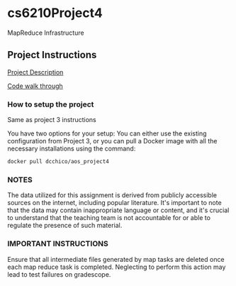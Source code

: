 # cs6210Project4
MapReduce Infrastructure

## Project Instructions

[Project Description](description.md)

[Code walk through](structure.md)

### How to setup the project  
Same as project 3 instructions

You have two options for your setup: You can either use the existing configuration from Project 3, or you can pull a Docker image with all the necessary installations using the command:

```bash
docker pull dcchico/aos_project4
```

### NOTES

The data utilized for this assignment is derived from publicly accessible sources on the internet, including popular literature. It's important to note that the data may contain inappropriate language or content, and it's crucial to understand that the teaching team is not accountable for or able to regulate the presence of such material.

### IMPORTANT INSTRUCTIONS

Ensure that all intermediate files generated by map tasks are deleted once each map reduce task is completed. Neglecting to perform this action may lead to test failures on gradescope.
